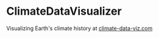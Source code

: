 # ClimateDataVisualizer
Visualizing Earth's climate history at <a href="http://climate-data-viz.com">climate-data-viz.com</a>
